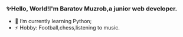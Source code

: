 ### ✨Hello, World!I'm Baratov Muzrob,a junior web developer.

- 🌱 I’m currently learning Python;
- ⚡ Hobby: Football,chess,listening to music. 
<!--
**MrMuzrob/MrMuzrob** is a ✨ _special_ ✨ repository because its `README.md` (this file) appears on your GitHub profile.

Here are some ideas to get you started:

- 🔭 I’m currently working on ...
- 🌱 I’m currently learning ...
- 👯 I’m looking to collaborate on ...
- 🤔 I’m looking for help with ...
- 💬 Ask me about ...
- 📫 How to reach me: ...
- 😄 Pronouns: ...
- ⚡ Fun fact: ...
-->
